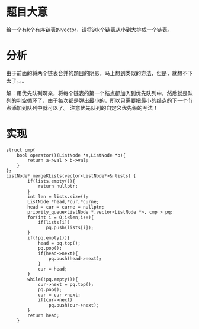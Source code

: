 # 题目大意
给一个有k个有序链表的vector，请将这k个链表从小到大排成一个链表。

# 分析
由于前面的将两个链表合并的题目的阴影，马上想到类似的方法，但是，就想不下去了。。。

解：用优先队列啊亲，将每个链表的第一个结点都加入到优先队列中，然后就是队列的判空循环了，由于每次都是弹出最小的，所以只需要把最小的结点的下一个节点添加到队列中就可以了。
注意优先队列的自定义优先级的写法！
# 实现

```
struct cmp{
    bool operator()(ListNode *a,ListNode *b){
        return a->val > b->val;
    }
};
ListNode* mergeKLists(vector<ListNode*>& lists) {
        if(lists.empty()){
            return nullptr;
        }
        int len = lists.size();
        ListNode *head,*cur,*curne;
        head = cur = curne = nullptr;
        priority_queue<ListNode *,vector<ListNode *>, cmp > pq;
        for(int i = 0;i<len;i++){
            if(lists[i])
               pq.push(lists[i]);
        }
        if(!pq.empty()){
            head = pq.top();
            pq.pop();
            if(head->next){
                pq.push(head->next);
            }
            cur = head;
        }
        while(!pq.empty()){
            cur->next = pq.top();
            pq.pop();
            cur = cur->next;
            if(cur->next)
                pq.push(cur->next);
        }
        return head;
    }
```	